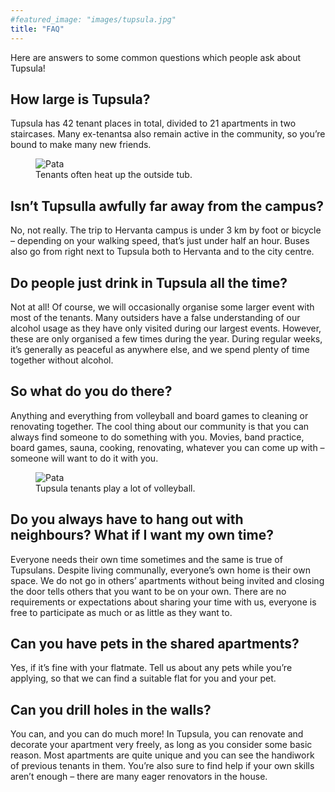 ```yaml
---
#featured_image: "images/tupsula.jpg"
title: "FAQ"
---
```



Here are answers to some common questions which people ask about Tupsula!

## How large is Tupsula?

Tupsula has 42 tenant places in total, divided to 21 apartments in two staircases. Many ex-tenantsa also remain active in the community, so you’re bound to make many new friends.

<figure>
  <img src="/images/pata.jpg" alt="Pata">
  <figcaption>Tenants often heat up the outside tub.</figcaption>
</figure>

## Isn’t Tupsulla awfully far away from the campus?

No, not really. The trip to Hervanta campus is under 3 km by foot or bicycle – depending on your walking speed, that’s just under half an hour. Buses also go from right next to Tupsula both to Hervanta and to the city centre.

## Do people just drink in Tupsula all the time?

Not at all! Of course, we will occasionally organise some larger event with most of the tenants. Many outsiders have a false understanding of our alcohol usage as they have only visited during our largest events. However, these are only organised a few times during the year. During regular weeks, it’s generally as peaceful as anywhere else, and we spend plenty of time together without alcohol.

## So what do you do there?

Anything and everything from volleyball and board games to cleaning or renovating together. The cool thing about our community is that you can always find someone to do something with you. Movies, band practice, board games, sauna, cooking, renovating, whatever you can come up with – someone will want to do it with you.

<figure>
  <img src="/images/lentis.jpg" alt="Pata">
  <figcaption>Tupsula tenants play a lot of volleyball.</figcaption>
</figure>

## Do you always have to hang out with neighbours? What if I want my own time?

Everyone needs their own time sometimes and the same is true of Tupsulans. Despite living communally, everyone’s own home is their own space. We do not go in others’ apartments without being invited and closing the door tells others that you want to be on your own. There are no requirements or expectations about sharing your time with us, everyone is free to participate as much or as little as they want to.

## Can you have pets in the shared apartments?

Yes, if it’s fine with your flatmate. Tell us about any pets while you’re applying, so that we can find a suitable flat for you and your pet.

## Can you drill holes in the walls?

You can, and you can do much more! In Tupsula, you can renovate and decorate your apartment very freely, as long as you consider some basic reason. Most apartments are quite unique and you can see the handiwork of previous tenants in them. You’re also sure to find help if your own skills aren’t enough – there are many eager renovators in the house.
